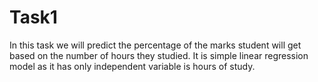 # Task1
In this task we will predict the percentage of the marks student will get based on the number of hours they studied. It is simple linear regression model as it has only independent variable is hours of study.
